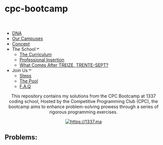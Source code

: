 # cpc-bootcamp

<p align="center">
	<a href="" target="blank">
		<div class="Navbar__NavbarSide-sc-81u832-2 foEKNi"><a aria-current="page" class="Navbar__LogoLink-sc-81u832-3 bRdLUf" href="/en/"><svg width="76" height="20" viewBox="0 0 76 20" fill="none"><path d="M2.8333 17.6623H5.92418V2.33766H2.31816V5.45455H0V1.49012e-07H8.75748V17.6623H11.8484V20H2.8333V17.6623Z" fill="white"></path><path d="M21.3785 17.6623H30.6512V10.9091H22.1513V8.57143H30.6512V2.33766H21.3785V0H33.4845V20H21.3785V17.6623Z" fill="white"></path><path d="M42.2419 17.6623H51.5146V10.9091H43.0147V8.57143H51.5146V2.33766H42.2419V0H54.3479V20H42.2419V17.6623Z" fill="white"></path><path d="M72.6355 2.33766H64.9084V7.27273H62.5902V0H75.2113V20H72.6355V2.33766Z" fill="white"></path></svg></a><ul class="Navbar__NavbarList-sc-81u832-4 kkZrxm"><li class="Navbar__NavbarItem-sc-81u832-11 AvFMa"><a aria-current="page" class="Navbar__NavbarLink-sc-81u832-5 dwGqdS" href="/en/">DNA</a></li><li class="Navbar__NavbarItem-sc-81u832-11 AvFMa"><a class="Navbar__NavbarLink-sc-81u832-5 dwGqdS" href="/en/campuses">Our Campuses</a></li><li class="Navbar__NavbarItem-sc-81u832-11 AvFMa"><a class="Navbar__NavbarLink-sc-81u832-5 dwGqdS" href="/en/concept">Concept</a></li><li class="Navbar__NavbarItem-sc-81u832-11 AvFMa"><a class="Navbar__NavbarLinkHover-sc-81u832-6 hyVsOn">The School<svg stroke="currentColor" fill="none" stroke-width="2" viewBox="0 0 24 24" stroke-linecap="round" stroke-linejoin="round" class="Navbar__StyledFiChevronDown-sc-81u832-7 honflB" height="1em" width="1em" xmlns="http://www.w3.org/2000/svg"><polyline points="6 9 12 15 18 9"></polyline></svg></a><ul class="Navbar__NavbarSubList-sc-81u832-8 dzlkbv"><li><a class="Navbar__NavbarSubLink-sc-81u832-9 lgDFIi" href="/en/the-curriculum">The Curriculum</a></li><li><a class="Navbar__NavbarSubLink-sc-81u832-9 lgDFIi" href="/en/professional-insertion">Professional Insertion</a></li><li><a class="Navbar__NavbarSubLink-sc-81u832-9 lgDFIi" href="/en/orientation">What Comes After TREIZE, TRENTE-SEPT?</a></li></ul></li><li class="Navbar__NavbarItem-sc-81u832-11 AvFMa"><a class="Navbar__NavbarLinkHover-sc-81u832-6 hyVsOn">Join Us<svg stroke="currentColor" fill="none" stroke-width="2" viewBox="0 0 24 24" stroke-linecap="round" stroke-linejoin="round" class="Navbar__StyledFiChevronDown-sc-81u832-7 honflB" height="1em" width="1em" xmlns="http://www.w3.org/2000/svg"><polyline points="6 9 12 15 18 9"></polyline></svg></a><ul class="Navbar__NavbarSubList-sc-81u832-8 dzlkbv"><li><a class="Navbar__NavbarSubLink-sc-81u832-9 lgDFIi" href="/en/steps">Steps</a></li><li><a class="Navbar__NavbarSubLink-sc-81u832-9 lgDFIi" href="/en/the-pool">The Pool</a></li><li><a class="Navbar__NavbarSubLink-sc-81u832-9 lgDFIi" href="/en/faq">F.A.Q</a></li></ul></li></ul></div>
	</a>
</p>

<p align="center">
    This repository contains my solutions from the CPC Bootcamp at 1337 coding school, Hosted by the Competitive Programming Club (CPC), the bootcamp aims to enhance problem-solving prowess through a series of rigorous programming exercises.
</p>

<p align="center">
    <a href="https://1337.ma">
        <img src="https://img.shields.io/badge/website-https://1337.ma-green" alt="https://1337.ma"/>
    </a>
</p>

## Problems:
